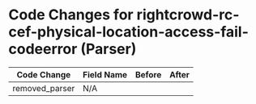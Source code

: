 # Code Changes for rightcrowd-rc-cef-physical-location-access-fail-codeerror (Parser)

| Code Change | Field Name | Before | After |
|-------------|------------|--------|-------|
| removed_parser | N/A |  |  |